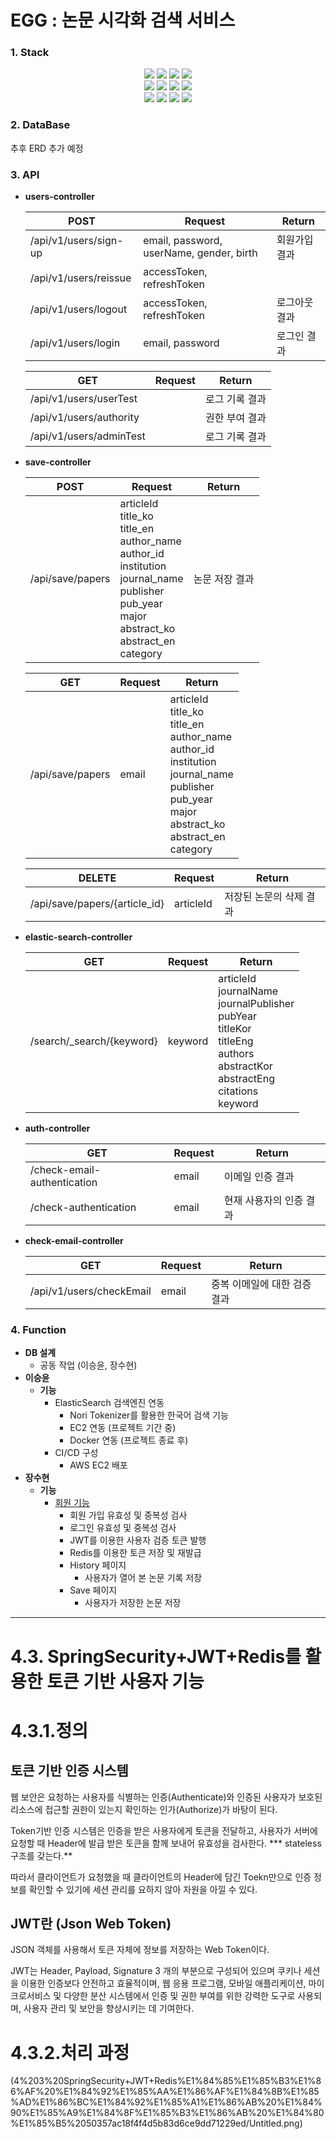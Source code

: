 # EGG : 논문 시각화 검색 서비스

### 1. Stack

<div align=center>
<img src="https://img.shields.io/badge/spring-6DB33F?style=for-the-badge&logo=spring&logoColor=white">
<img src="https://img.shields.io/badge/springboot-6DB33F?style=for-the-badge&logo=springboot&logoColor=white">
<img src="https://img.shields.io/badge/mysql-4479A1?style=for-the-badge&logo=mysql&logoColor=white">
<img src="https://img.shields.io/badge/redis-DC382D?style=for-the-badge&logo=redis&logoColor=white">
<br>
<img src="https://img.shields.io/badge/jwt-FF9E0F?style=for-the-badge&logo=jsonwebtokens&logoColor=white">
<img src="https://img.shields.io/badge/docker-2496ED?style=for-the-badge&logo=docker&logoColor=white">
<img src="https://img.shields.io/badge/elasticsearch-005571?style=for-the-badge&logo=elasticsearch&logoColor=white">
<img src="https://img.shields.io/badge/github-181717?style=for-the-badge&logo=github&logoColor=white">
<br>
<img src="https://img.shields.io/badge/git-F05032?style=for-the-badge&logo=git&logoColor=white">
<img src="https://img.shields.io/badge/amazonec2-FF9900?style=for-the-badge&logo=amazonec2&logoColor=white">
<img src="https://img.shields.io/badge/Ubuntu-E95420?style=for-the-badge&logo=Ubuntu&logoColor=white"> 
<img src="https://img.shields.io/badge/postman-FF6C37?style=for-the-badge&logo=postman&logoColor=white">
</div>

### 2. DataBase 

추후 ERD 추가 예정

### 3. API

- **users-controller** <br>

  | POST                  | Request                                  | Return  |
  |-----------------------|------------------------------------------|---------|
  | /api/v1/users/sign-up | email, password, userName, gender, birth | 회원가입 결과 |
  | /api/v1/users/reissue | accessToken, refreshToken                |         |
  | /api/v1/users/logout  | accessToken, refreshToken                | 로그아웃 결과 |
  | /api/v1/users/login   | email, password                          | 로그인 결과  |

  | GET                     | Request | Return   |
  |-------------------------|---------|----------|
  | /api/v1/users/userTest  |         | 로그 기록 결과 |
  | /api/v1/users/authority |         | 권한 부여 결과 |
  | /api/v1/users/adminTest |         | 로그 기록 결과 |

- **save-controller** <br>

  | POST             | Request                                                                                                                                                                                          | Return   |
  |------------------|--------------------------------------------------------------------------------------------------------------------------------------------------------------------------------------------------|----------|
  | /api/save/papers | articleId <br> title_ko <br> title_en <br> author_name <br> author_id <br> institution <br> journal_name <br> publisher <br> pub_year <br> major <br> abstract_ko <br> abstract_en <br> category | 논문 저장 결과 |

  | GET              | Request | Return                                                                                                                                                                                           |
  |------------------|---------|--------------------------------------------------------------------------------------------------------------------------------------------------------------------------------------------------|
  | /api/save/papers | email   | articleId <br> title_ko <br> title_en <br> author_name <br> author_id <br> institution <br> journal_name <br> publisher <br> pub_year <br> major <br> abstract_ko <br> abstract_en <br> category |

  | DELETE                        | Request   | Return        |
  |-------------------------------|-----------|---------------|
  | /api/save/papers/{article_id} | articleId | 저장된 논문의 삭제 결과 |

- **elastic-search-controller** <br>

  | GET                       | Request | Return                                                                                                                                                               |
  |---------------------------|---------|----------------------------------------------------------------------------------------------------------------------------------------------------------------------|
  | /search/_search/{keyword} | keyword | articleId <br> journalName <br> journalPublisher <br> pubYear <br> titleKor <br> titleEng <br> authors <br> abstractKor <br> abstractEng <br> citations <br> keyword | 

- **auth-controller** <br>

  | GET                         | Request | Return        |
  |-----------------------------|---------|---------------|
  | /check-email-authentication | email   | 이메일 인증 결과     |
  | /check-authentication       | email   | 현재 사용자의 인증 결과 |

- **check-email-controller** <br>

  | GET                      | Request | Return           |
  |--------------------------|---------|------------------|
  | /api/v1/users/checkEmail | email   | 중복 이메일에 대한 검증 결과 |

### 4. Function

- **DB 설계**
  - 공동 작업 (이승윤, 장수현)
- **이승윤**
    - **기능**
        - ElasticSearch 검색엔진 연동
          - Nori Tokenizer를 활용한 한국어 검색 기능
          - EC2 연동 (프로젝트 기간 중)
          - Docker 연동 (프로젝트 종료 후)
        - CI/CD 구성
            - AWS EC2 배포
- **장수현**
    - **기능**
        - [회원 기능](#4.3.-springsecurity+jwt+redis를-활용한-토큰-기반-사용자-기능)
            - 회원 가입 유효성 및 중복성 검사
            - 로그인 유효성 및 중복성 검사
            - JWT를 이용한 사용자 검증 토큰 발행
            - Redis를 이용한 토큰 저장 및 재발급
            - History 페이지
              - 사용자가 열어 본 논문 기록 저장
            - Save 페이지
              - 사용자가 저장한 논문 저장
---
# 4.3. SpringSecurity+JWT+Redis를 활용한 토큰 기반 사용자 기능

# 4.3.1.정의

## 토큰 기반 인증 시스템

웹 보안은 요청하는 사용자를 식별하는 인증(Authenticate)와 인증된 사용자가 보호된 리소스에 접근할 권한이 있는지 확인하는 인가(Authorize)가 바탕이 된다.

Token기반 인증 시스템은 인증을 받은 사용자에게 토큰을 전달하고, 사용자가 서버에 요청할 때 Header에 발급 받은 토큰을 함께 보내어 유효성을 검사한다. 
*** stateless구조를 갖는다.**

따라서 클라이언트가 요청했을 때 클라이언트의 Header에 담긴 Toekn만으로 인증 정보를 확인할 수 있기에 세션 관리를 요하지 않아 자원을 아낄 수 있다.

## JWT란 (Json Web Token)

JSON 객체를 사용해서 토큰 자체에 정보를 저장하는 Web Token이다.

JWT는 Header, Payload, Signature 3 개의 부분으로 구성되어 있으며 쿠키나 세션을 이용한 인증보다 안전하고 효율적이며, 웹 응용 프로그램, 모바일 애플리케이션, 마이크로서비스 및 다양한 분산 시스템에서 인증 및 권한 부여를 위한 강력한 도구로 사용되며, 사용자 관리 및 보안을 향상시키는 데 기여한다.

# 4.3.2.처리 과정
(4%203%20SpringSecurity+JWT+Redis%E1%84%85%E1%85%B3%E1%86%AF%20%E1%84%92%E1%85%AA%E1%86%AF%E1%84%8B%E1%85%AD%E1%86%BC%E1%84%92%E1%85%A1%E1%86%AB%20%E1%84%90%E1%85%A9%E1%84%8F%E1%85%B3%E1%86%AB%20%E1%84%80%E1%85%B5%2050357ac18f4f4d5b83d6ce9dd71229ed/Untitled.png)
